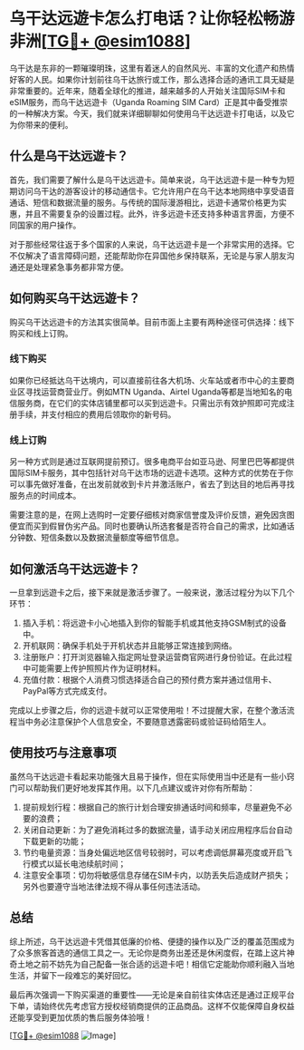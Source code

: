 # 乌干达远遊卡怎么打电话？让你轻松畅游非洲[[TG💪+ @esim1088](https://t.me/s/esim1088)]

乌干达是东非的一颗璀璨明珠，这里有着迷人的自然风光、丰富的文化遗产和热情好客的人民。如果你计划前往乌干达旅行或工作，那么选择合适的通讯工具无疑是非常重要的。近年来，随着全球化的推进，越来越多的人开始关注国际SIM卡和eSIM服务，而乌干达远遊卡（Uganda Roaming SIM Card）正是其中备受推崇的一种解决方案。今天，我们就来详细聊聊如何使用乌干达远遊卡打电话，以及它为你带来的便利。

## 什么是乌干达远遊卡？

首先，我们需要了解什么是乌干达远遊卡。简单来说，乌干达远遊卡是一种专为短期访问乌干达的游客设计的移动通信卡。它允许用户在乌干达本地网络中享受语音通话、短信和数据流量的服务。与传统的国际漫游相比，远遊卡通常价格更为实惠，并且不需要复杂的设置过程。此外，许多远遊卡还支持多种语言界面，方便不同国家的用户操作。

对于那些经常往返于多个国家的人来说，乌干达远遊卡是一个非常实用的选择。它不仅解决了语言障碍问题，还能帮助你在异国他乡保持联系，无论是与家人朋友沟通还是处理紧急事务都非常方便。

## 如何购买乌干达远遊卡？

购买乌干达远遊卡的方法其实很简单。目前市面上主要有两种途径可供选择：线下购买和线上订购。

### 线下购买

如果你已经抵达乌干达境内，可以直接前往各大机场、火车站或者市中心的主要商业区寻找运营商营业厅。例如MTN Uganda、Airtel Uganda等都是当地知名的电信服务商，在它们的实体店铺里都可以买到远遊卡。只需出示有效护照即可完成注册手续，并支付相应的费用后领取你的新号码。

### 线上订购

另一种方式则是通过互联网提前预订。很多电商平台如亚马逊、阿里巴巴等都提供国际SIM卡服务，其中包括针对乌干达市场的远遊卡选项。这种方式的优势在于你可以事先做好准备，在出发前就收到卡片并激活账户，省去了到达目的地后再寻找服务点的时间成本。

需要注意的是，在网上选购时一定要仔细核对商家信誉度及评价反馈，避免因贪图便宜而买到假冒伪劣产品。同时也要确认所选套餐是否符合自己的需求，比如通话分钟数、短信条数以及数据流量额度等细节信息。

## 如何激活乌干达远遊卡？

一旦拿到远遊卡之后，接下来就是激活步骤了。一般来说，激活过程分为以下几个环节：

1. 插入手机：将远遊卡小心地插入到你的智能手机或其他支持GSM制式的设备中。
2. 开机联网：确保手机处于开机状态并且能够正常连接到网络。
3. 注册账户：打开浏览器输入指定网址登录运营商官网进行身份验证。在此过程中可能需要上传护照照片作为证明材料。
4. 充值付款：根据个人消费习惯选择适合自己的预付费方案并通过信用卡、PayPal等方式完成支付。

完成以上步骤之后，你的远遊卡就可以正常使用啦！不过提醒大家，在整个激活流程当中务必注意保护个人信息安全，不要随意透露密码或验证码给陌生人。

## 使用技巧与注意事项

虽然乌干达远遊卡看起来功能强大且易于操作，但在实际使用当中还是有一些小窍门可以帮助我们更好地发挥其作用。以下几点建议或许对你有所帮助：

1. 提前规划行程：根据自己的旅行计划合理安排通话时间和频率，尽量避免不必要的浪费；
2. 关闭自动更新：为了避免消耗过多的数据流量，请手动关闭应用程序后台自动下载更新的功能；
3. 节约电量资源：当身处偏远地区信号较弱时，可以考虑调低屏幕亮度或开启飞行模式以延长电池续航时间；
4. 注意安全事项：切勿将敏感信息存储在SIM卡内，以防丢失后造成财产损失；另外也要遵守当地法律法规不得从事任何违法活动。

## 总结

综上所述，乌干达远遊卡凭借其低廉的价格、便捷的操作以及广泛的覆盖范围成为了众多旅客首选的通信工具之一。无论你是商务出差还是休闲度假，在踏上这片神奇土地之前不妨先为自己配备一张合适的远遊卡吧！相信它定能助你顺利融入当地生活，并留下一段难忘的美好回忆。

最后再次强调一下购买渠道的重要性——无论是亲自前往实体店还是通过正规平台下单，请始终优先考虑官方授权经销商提供的正品商品。这样不仅能保障自身权益还能享受到更加优质的售后服务体验哦！

[[TG💪+ @esim1088](https://t.me/s/esim1088) ![Image](https://i.postimg.cc/4NQfJmqS/Snipaste-2025-05-13-00-14-12.png)]